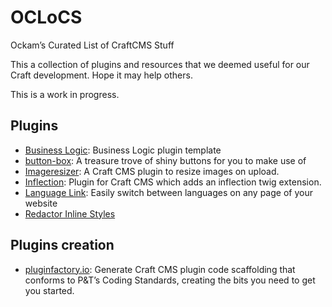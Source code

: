 # OCLoCS
Ockam’s Curated List of CraftCMS Stuff

This a collection of plugins and resources that we deemed useful for our Craft development. Hope it may help others. 

This is a work in progress.

## Plugins
- [Business Logic](https://github.com/lindseydiloreto/craft-businesslogic): Business Logic plugin template
- [button-box](http://plugins.supercooldesign.co.uk/plugin/button-box): A treasure trove of shiny buttons for you to make use of
- [Imageresizer](https://github.com/engram-design/ImageResizer): A Craft CMS plugin to resize images on upload.
- [Inflection](https://github.com/lukeholder/craft-inflect): Plugin for Craft CMS which adds an inflection twig extension.
- [Language Link](https://github.com/lindseydiloreto/craft-languagelink): Easily switch between languages on any page of your website
- [Redactor Inline Styles](https://github.com/carlcs/craft-redactorinlinestyles)

## Plugins creation
- [pluginfactory.io](https://pluginfactory.io/): Generate Craft CMS plugin code scaffolding that conforms to P&T’s Coding Standards, creating the bits you need to get you started.

